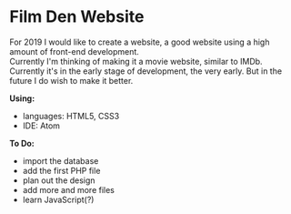 # Film Den Website
For 2019 I would like to create a website, a good website using a high amount of front-end development.<br/>
Currently I'm thinking of making it a movie website, similar to IMDb. <br/>
Currently it's in the early stage of development, the very early. But in the future I do wish to make it better. <br/>

<b>Using:</b>
- languages: HTML5, CSS3
- IDE: Atom

<b>To Do:</b>
- import the database
- add the first PHP file
- plan out the design
- add more and more files
- learn JavaScript(?)

